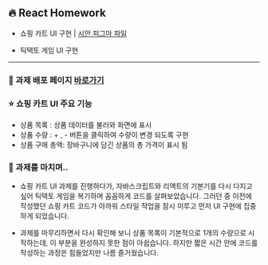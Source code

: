 
## 🔥 React Homework
- 쇼핑 카트 UI 구현 | [시안 피그마 파일](<https://www.figma.com/design/E0a7DevcjkSo0u7T9d3y1e/Cart-(Copy)?node-id=1-994&p=f&t=Ug5EYDBu5KoTmL2K-0>)

- 틱택토 게임 UI 구현
---

### 🚀 과제 배포 페이지 [바로가기]()

### ⭐️ 쇼핑 카트 UI 주요 기능

- 상품 목록 : 상품 데이터를 불러와 화면에 표시
- 상품 수량 : + , - 버튼을 클릭하여 수량이 변경 되도록 구현
- 상품 구매 총액: 장바구니에 담긴 상품의 총 가격이 표시 됨

### 🫠 과제를 마치며..

- 쇼핑 카트 UI 과제를 진행하다가, 자바스크립트와 리액트의 기본기를 다시 다지고 싶어 틱택토 게임을 복기하며 꼼꼼하게 코드를 살펴보았습니다. 그러던 중 이전에 작성했던 쇼핑 카트 코드가 아까워 스타일 작업을 잠시 미루고 먼저 UI 구현에 집중하게 되었습니다.

- 과제를 마무리하면서 다시 확인해 보니 상품 목록이 기본적으로 1개의 수량으로 시작하는데, 이 부분을 완성하지 못한 점이 아쉽습니다. 하지만 짧은 시간 안에 코드를 작성하는 과정은 힘들었지만 나름 즐거웠습니다.